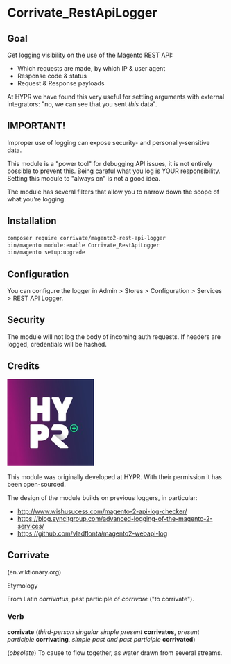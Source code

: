 # Corrivate_RestApiLogger

## Goal
Get logging visibility on the use of the Magento REST API:
* Which requests are made, by which IP & user agent
* Response code & status
* Request & Response payloads

At HYPR we have found this very useful for settling arguments with external integrators: "no, we can see that you sent *this* data".

## IMPORTANT!
Improper use of logging can expose security- and personally-sensitive data.

This module is a "power tool" for debugging API issues, it is not entirely possible to prevent this. 
Being careful what you log is YOUR responsibility. Setting this module to "always on" is not a good idea.

The module has several filters that allow you to narrow down the scope of what you're logging.

## Installation

```bash
composer require corrivate/magento2-rest-api-logger
bin/magento module:enable Corrivate_RestApiLogger
bin/magento setup:upgrade
```

## Configuration

You can configure the logger in Admin > Stores > Configuration > Services > REST API Logger.

## Security

The module will not log the body of incoming auth requests. If headers are logged, credentials will be hashed.


## Credits

![HYPR](src/docs/hypershop_b_v__logo.jpeg)

This module was originally developed at HYPR. With their permission it has been open-sourced.

The design of the module builds on previous loggers, in particular:

* http://www.wishusucess.com/magento-2-api-log-checker/
* https://blog.syncitgroup.com/advanced-logging-of-the-magento-2-services/
* https://github.com/vladflonta/magento2-webapi-log



## Corrivate
(en.wiktionary.org)

Etymology

From Latin *corrivatus*, past participle of *corrivare* ("to corrivate").

### Verb

**corrivate** (*third-person singular simple present* **corrivates**, *present participle* **corrivating**, *simple past and past participle* **corrivated**)

(*obsolete*) To cause to flow together, as water drawn from several streams. 

